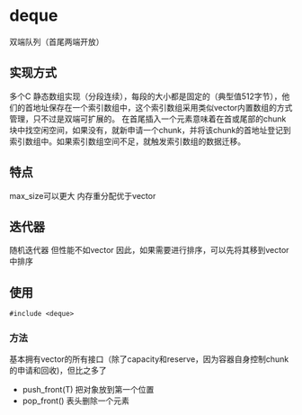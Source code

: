 # deque
双端队列（首尾两端开放）

## 实现方式
多个C 静态数组实现（分段连续），每段的大小都是固定的（典型值512字节），他们的首地址保存在一个索引数组中，这个索引数组采用类似vector内置数组的方式管理，只不过是双端可扩展的。
在首尾插入一个元素意味着在首或尾部的chunk块中找空闲空间，如果没有，就新申请一个chunk，并将该chunk的首地址登记到索引数组中。如果索引数组空间不足，就触发索引数组的数据迁移。

## 特点
max_size可以更大
内存重分配优于vector

## 迭代器
随机迭代器
但性能不如vector
因此，如果需要进行排序，可以先将其移到vector中排序

## 使用
```
#include <deque>
```

### 方法
基本拥有vector的所有接口（除了capacity和reserve，因为容器自身控制chunk的申请和回收)，但比之多了
+ push_front(T)
把对象放到第一个位置
+ pop_front()
表头删除一个元素
